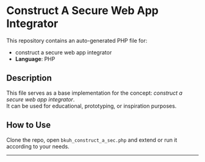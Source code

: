 # Construct A Secure Web App Integrator

This repository contains an auto-generated PHP file for:

- construct a secure web app integrator
- **Language**: PHP

## Description

This file serves as a base implementation for the concept: *construct a secure web app integrator*.  
It can be used for educational, prototyping, or inspiration purposes.

## How to Use

Clone the repo, open `bkuh_construct_a_sec.php` and extend or run it according to your needs.

---


